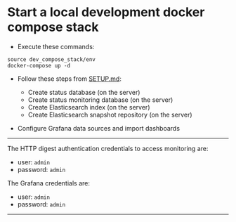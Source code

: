 # Start a local development docker compose stack
- Execute these commands:
```shell script
source dev_compose_stack/env
docker-compose up -d
```

- Follow these steps from [SETUP.md](../SETUP.md):
    - Create status database (on the server)
    - Create status monitoring database (on the server)
    - Create Elasticsearch index (on the server)
    - Create Elasticsearch snapshot repository (on the server)

- Configure Grafana data sources and import dashboards

---
The HTTP digest authentication credentials to access monitoring are:
- user: `admin`
- password: `admin`

The Grafana credentials are:
- user: `admin`
- password: `admin`
---
